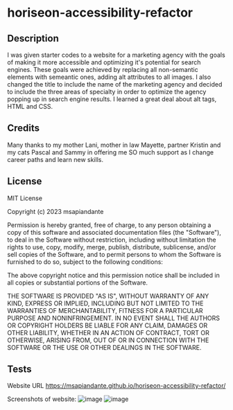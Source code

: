 # horiseon-accessibility-refactor

## Description

I was given starter codes to a website for a marketing agency with the goals of making it more accessible and optimizing it's potential for search engines. 
These goals were achieved by replacing all non-semantic elements with semeantic ones, adding alt attributes to all images. I also changed the title to include the name of the marketing agency and decided to include the three areas of specialty in order to optimize the agency popping up in search engine results. I learned a great deal about alt tags, HTML and CSS. 

## Credits
Many thanks to my mother Lani, mother in law Mayette, partner Kristin and my cats Pascal and Sammy in offering me SO much support as I change career paths and learn new skills.


## License
MIT License

Copyright (c) 2023 msapiandante

Permission is hereby granted, free of charge, to any person obtaining a copy of this software and associated documentation files (the "Software"), to deal in the Software without restriction, including without limitation the rights to use, copy, modify, merge, publish, distribute, sublicense, and/or sell copies of the Software, and to permit persons to whom the Software is furnished to do so, subject to the following conditions:

The above copyright notice and this permission notice shall be included in all copies or substantial portions of the Software.

THE SOFTWARE IS PROVIDED "AS IS", WITHOUT WARRANTY OF ANY KIND, EXPRESS OR IMPLIED, INCLUDING BUT NOT LIMITED TO THE WARRANTIES OF MERCHANTABILITY, FITNESS FOR A PARTICULAR PURPOSE AND NONINFRINGEMENT. IN NO EVENT SHALL THE AUTHORS OR COPYRIGHT HOLDERS BE LIABLE FOR ANY CLAIM, DAMAGES OR OTHER LIABILITY, WHETHER IN AN ACTION OF CONTRACT, TORT OR OTHERWISE, ARISING FROM, OUT OF OR IN CONNECTION WITH THE SOFTWARE OR THE USE OR OTHER DEALINGS IN THE SOFTWARE.

## Tests
Website URL https://msapiandante.github.io/horiseon-accessibility-refactor/

Screenshots of website: 
![image](https://user-images.githubusercontent.com/126308793/225785838-5b38e1b0-d7b6-41d7-ae64-2745388ca9c7.png)
![image](https://user-images.githubusercontent.com/126308793/225788339-885bb454-bc80-475c-b0b1-96f46325a19f.png)
